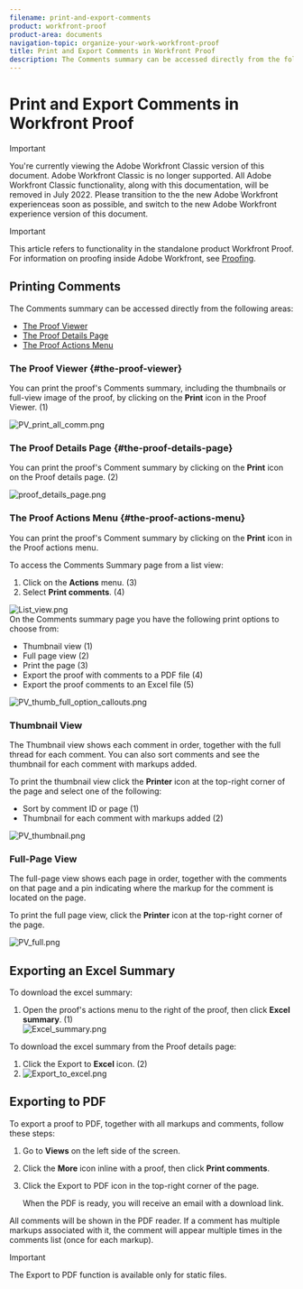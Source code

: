 ```yaml
---
filename: print-and-export-comments
product: workfront-proof
product-area: documents
navigation-topic: organize-your-work-workfront-proof
title: Print and Export Comments in Workfront Proof
description: The Comments summary can be accessed directly from the following areas - EDIT ME.
---
```


# Print and Export Comments in Workfront Proof

>[!IMPORTANT]
>
>You're currently viewing the Adobe Workfront Classic version of this document. Adobe Workfront Classic is no longer supported. All Adobe Workfront Classic functionality, along with this documentation, will be removed in July 2022. Please transition to the the new Adobe Workfront experienceas soon as possible, and switch to the new Adobe Workfront experience version of this document.

>[!IMPORTANT]
>
>This article refers to functionality in the standalone product Workfront Proof. For information on proofing inside Adobe Workfront, see [Proofing](../../../review-and-approve-work/proofing/proofing.md).

## Printing Comments

The Comments summary can be accessed directly from the following areas:

* [The Proof Viewer](#the-proof-viewer) 
* [The Proof Details Page](#the-proof-details-page) 
* [The Proof Actions Menu](#the-proof-actions-menu)

### The Proof Viewer {#the-proof-viewer}

You can print the proof's Comments summary, including the thumbnails or full-view image of the proof, by clicking on the **Print** icon in the Proof Viewer. (1)

![PV_print_all_comm.png](assets/pv-print-all-comm-350x158.png) 

### The Proof Details Page {#the-proof-details-page}

You can print the proof's Comment summary by clicking on the **Print** icon on the Proof details page. (2)

![proof_details_page.png](assets/proof-details-page-350x231.png) 

### The Proof Actions Menu {#the-proof-actions-menu}

You can print the proof's Comment summary by clicking on the **Print** icon in the Proof actions menu.

To access the Comments Summary page from a list view:

1. Click on the **Actions** menu. (3)
1. Select **Print comments**. (4)

![List_view.png](assets/list-view-350x155.png)   
On the Comments summary page you have the following print options to choose from:

* Thumbnail view (1)
* Full page view (2)
* Print the page (3)
* Export the proof with comments to a PDF file (4)
* Export the proof comments to an Excel file (5)

![PV_thumb_full_option_callouts.png](assets/pv-thumb-full-option-callouts-350x154.png) 

### Thumbnail View

The Thumbnail view shows each comment in order, together with the full thread for each comment. You can also sort comments and see the thumbnail for each comment with markups added.

To print the thumbnail view click the **Printer** icon at the top-right corner of the page and select one of the following:

* Sort by comment ID or page (1)
* Thumbnail for each comment with markups added (2)

![PV_thumbnail.png](assets/pv-thumbnail-350x290.png) 

### Full-Page View

The full-page view shows each page in order, together with the comments on that page and a pin indicating where the markup for the comment is located on the page.

To print the full page view, click the **Printer** icon at the top-right corner of the page.
  
![PV_full.png](assets/pv-full-350x347.png) 

## Exporting an Excel Summary

To download the excel summary:

1. Open the proof's actions menu to the right of the proof, then click **Excel summary**.&nbsp;(1)  
   ![Excel_summary.png](assets/excel-summary-350x450.png)

To download the excel summary from the Proof details page:

1. Click the Export to **Excel** icon. (2)
1. ![Export_to_excel.png](assets/export-to-excel-350x185.png)

## Exporting to PDF

To export a proof to PDF, together with all markups and comments, follow these steps:

1. Go to **Views** on the left side of the screen.
1. Click the **More** icon inline with a proof, then click **Print comments**.

1. Click the Export to PDF icon in the top-right corner of the page.

   When the PDF is ready, you will receive an email with a download link.

All comments will be shown in the PDF reader. If a comment has multiple markups associated with it, the comment will appear multiple times in the comments list (once for each markup).

>[!IMPORTANT]
>
>The&nbsp;Export to PDF function is available only for static files.

